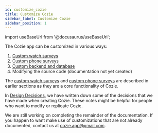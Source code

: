 ```yaml
---
id: customize_cozie
title: Customize Cozie
sidebar_label: Customize Cozie
sidebar_position: 1
---
```


import useBaseUrl from '@docusaurus/useBaseUrl';

The Cozie app can be customized in various ways:
1. [Custom watch surveys](/docs/custom_surveys/custom_watch_survey)
2. [Custom phone surveys](/docs/custom_surveys/custom_phone_survey)
3. [Custom backend and database](./custom_backend/custom_backend)
4. Modifying the source code (documentation not yet created)

The [custom watch surveys](/docs/custom_surveys/custom_watch_survey) and [custom phone surveys](/docs/custom_surveys/custom_phone_survey) are described in earlier sections as they are a core functionality of Cozie.

In [Design Decisions](./design_decisions), we have written down some of the decisions that we have made when creating Cozie. These notes might be helpful for people who want to modify or replicate Cozie.

We are still working on completing the remainder of the documentation. If you happen to want make use of customizations that are not already documented, contact us at [cozie.app@gmail.com](mailto:cozie.app@gmail.com?subject=Cozie%20Apple).